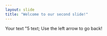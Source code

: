 ```yaml
---
layout: slide
title: "Welcome to our second slide!"
---
```

Your text "5 text;
Use the left arrow to go back!

